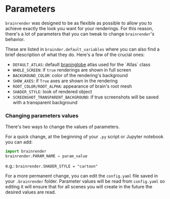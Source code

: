 # Parameters

`brainrender` was designed to be as flexible as possible to allow you to achieve exactly the look you want for your renderings. For this reason, there's a lot of parameters that you can tweak to change `brainrender`'s behavior. 

These are listed in `brainder.default_variables` where you can also find a brief description of what they do. Here's a few of the crucial ones:

* `DEFAULT_ATLAS`: default [braninglobe](https://docs.brainglobe.info/) atlas used for the \`Atlas\` class
* `WHOLE_SCREEN`: if `true` renderings are shown in full screen
* `BACKGROUND_COLOR`: color of the rendering's background
* `SHOW_AXES`: if `True` axes are shown in the rendering
* `ROOT_COLOR/ROOT_ALPHA`: appearance of brain's root mesh
* `SHADER_STYLE`: look of rendered object
* `SCREENSHOT_TRANSPARENT_BACKGROUND`: if true screenshots will be saved with a transparent background

### Changing parameters values

There's two ways to change the values of parameters. 

For a quick change, at the beginning  of your `.py` script or Jupyter notebook you can add:

```python
import brainrender
brainrender.PARAM_NAME = param_value
```

e.g.: `brainrender.SHADER_STYLE = "cartoon"`

For a more permanent change, you can edit the `config.yaml` file saved in your `.brainrender` folder. Parameter values will be read from `config.yaml` so editing it will ensure that for all scenes you will create in the future the desired values are read. 

